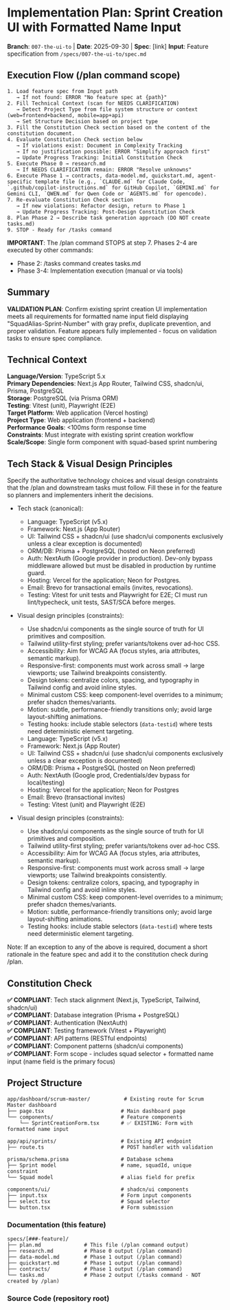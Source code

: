 
# Implementation Plan: Sprint Creation UI with Formatted Name Input

**Branch**: `007-the-ui-to` | **Date**: 2025-09-30 | **Spec**: [link]
**Input**: Feature specification from `/specs/007-the-ui-to/spec.md`

## Execution Flow (/plan command scope)
```
1. Load feature spec from Input path
   → If not found: ERROR "No feature spec at {path}"
2. Fill Technical Context (scan for NEEDS CLARIFICATION)
   → Detect Project Type from file system structure or context (web=frontend+backend, mobile=app+api)
   → Set Structure Decision based on project type
3. Fill the Constitution Check section based on the content of the constitution document.
4. Evaluate Constitution Check section below
   → If violations exist: Document in Complexity Tracking
   → If no justification possible: ERROR "Simplify approach first"
   → Update Progress Tracking: Initial Constitution Check
5. Execute Phase 0 → research.md
   → If NEEDS CLARIFICATION remain: ERROR "Resolve unknowns"
6. Execute Phase 1 → contracts, data-model.md, quickstart.md, agent-specific template file (e.g., `CLAUDE.md` for Claude Code, `.github/copilot-instructions.md` for GitHub Copilot, `GEMINI.md` for Gemini CLI, `QWEN.md` for Qwen Code or `AGENTS.md` for opencode).
7. Re-evaluate Constitution Check section
   → If new violations: Refactor design, return to Phase 1
   → Update Progress Tracking: Post-Design Constitution Check
8. Plan Phase 2 → Describe task generation approach (DO NOT create tasks.md)
9. STOP - Ready for /tasks command
```

**IMPORTANT**: The /plan command STOPS at step 7. Phases 2-4 are executed by other commands:
- Phase 2: /tasks command creates tasks.md
- Phase 3-4: Implementation execution (manual or via tools)

## Summary
**VALIDATION PLAN**: Confirm existing sprint creation UI implementation meets all requirements for formatted name input field displaying "SquadAlias-Sprint-Number" with gray prefix, duplicate prevention, and proper validation. Feature appears fully implemented - focus on validation tasks to ensure spec compliance.

## Technical Context
**Language/Version**: TypeScript 5.x  
**Primary Dependencies**: Next.js App Router, Tailwind CSS, shadcn/ui, Prisma, PostgreSQL  
**Storage**: PostgreSQL (via Prisma ORM)  
**Testing**: Vitest (unit), Playwright (E2E)  
**Target Platform**: Web application (Vercel hosting)  
**Project Type**: Web application (frontend + backend)  
**Performance Goals**: <100ms form response time  
**Constraints**: Must integrate with existing sprint creation workflow  
**Scale/Scope**: Single form component with squad-based sprint numbering

## Tech Stack & Visual Design Principles
Specify the authoritative technology choices and visual design constraints that the /plan and downstream tasks must follow. Fill these in for the feature so planners and implementers inherit the decisions.

- Tech stack (canonical):
  - Language: TypeScript (v5.x)
  - Framework: Next.js (App Router)
  - UI: Tailwind CSS + shadcn/ui (use shadcn/ui components exclusively unless a clear exception is documented)
  - ORM/DB: Prisma + PostgreSQL (hosted on Neon preferred)
  - Auth: NextAuth (Google provider in production). Dev-only bypass middleware allowed but must be disabled in production by runtime guard.
  - Hosting: Vercel for the application; Neon for Postgres.
  - Email: Brevo for transactional emails (invites, revocations).
  - Testing: Vitest for unit tests and Playwright for E2E; CI must run lint/typecheck, unit tests, SAST/SCA before merges.

- Visual design principles (constraints):
  - Use shadcn/ui components as the single source of truth for UI primitives and composition.
  - Tailwind utility-first styling; prefer variants/tokens over ad-hoc CSS.
  - Accessibility: Aim for WCAG AA (focus styles, aria attributes, semantic markup).
  - Responsive-first: components must work across small → large viewports; use Tailwind breakpoints consistently.
  - Design tokens: centralize colors, spacing, and typography in Tailwind config and avoid inline styles.
  - Minimal custom CSS: keep component-level overrides to a minimum; prefer shadcn themes/variants.
  - Motion: subtle, performance-friendly transitions only; avoid large layout-shifting animations.
  - Testing hooks: include stable selectors (`data-testid`) where tests need deterministic element targeting.
   - Language: TypeScript (v5.x)
   - Framework: Next.js (App Router)
   - UI: Tailwind CSS + shadcn/ui (use shadcn/ui components exclusively unless a clear exception is documented)
   - ORM/DB: Prisma + PostgreSQL (hosted on Neon preferred)
   - Auth: NextAuth (Google prod, Credentials/dev bypass for local/testing)
   - Hosting: Vercel for the application; Neon for Postgres
   - Email: Brevo (transactional invites)
   - Testing: Vitest (unit) and Playwright (E2E)

- Visual design principles (constraints):
   - Use shadcn/ui components as the single source of truth for UI primitives and composition.
   - Tailwind utility-first styling; prefer variants/tokens over ad-hoc CSS.
   - Accessibility: Aim for WCAG AA (focus styles, aria attributes, semantic markup).
   - Responsive-first: components must work across small → large viewports; use Tailwind breakpoints consistently.
   - Design tokens: centralize colors, spacing, and typography in Tailwind config and avoid inline styles.
   - Minimal custom CSS: keep component-level overrides to a minimum; prefer shadcn themes/variants.
   - Motion: subtle, performance-friendly transitions only; avoid large layout-shifting animations.
   - Testing hooks: include stable selectors (`data-testid`) where tests need deterministic element targeting.

Note: If an exception to any of the above is required, document a short rationale in the feature spec and add it to the constitution check during /plan.

## Constitution Check
**✅ COMPLIANT**: Tech stack alignment (Next.js, TypeScript, Tailwind, shadcn/ui)  
**✅ COMPLIANT**: Database integration (Prisma + PostgreSQL)  
**✅ COMPLIANT**: Authentication (NextAuth)  
**✅ COMPLIANT**: Testing framework (Vitest + Playwright)  
**✅ COMPLIANT**: API patterns (RESTful endpoints)  
**✅ COMPLIANT**: Component patterns (shadcn/ui components)  
**✅ COMPLIANT**: Form scope - includes squad selector + formatted name input (name field is the primary focus)

## Project Structure
```
app/dashboard/scrum-master/           # Existing route for Scrum Master dashboard
├── page.tsx                         # Main dashboard page
└── components/                      # Feature components
    └── SprintCreationForm.tsx       # ✅ EXISTING: Form with formatted name input

app/api/sprints/                     # Existing API endpoint
├── route.ts                         # POST handler with validation

prisma/schema.prisma                 # Database schema
├── Sprint model                     # name, squadId, unique constraint
└── Squad model                      # alias field for prefix

components/ui/                       # shadcn/ui components
├── input.tsx                        # Form input components
├── select.tsx                       # Squad selector
└── button.tsx                       # Form submission
```

### Documentation (this feature)
```
specs/[###-feature]/
├── plan.md              # This file (/plan command output)
├── research.md          # Phase 0 output (/plan command)
├── data-model.md        # Phase 1 output (/plan command)
├── quickstart.md        # Phase 1 output (/plan command)
├── contracts/           # Phase 1 output (/plan command)
└── tasks.md             # Phase 2 output (/tasks command - NOT created by /plan)
```

### Source Code (repository root)
<!--
  ACTION REQUIRED: Replace the placeholder tree below with the concrete layout
  for this feature. Delete unused options and expand the chosen structure with
  real paths (e.g., apps/admin, packages/something). The delivered plan must
  not include Option labels.
```
*Based on Constitution v2.2.0 - See `/memory/constitution.md`
src/
├── models/
├── services/
├── cli/
└── lib/

tests/
├── contract/
├── integration/
└── unit/

# [REMOVE IF UNUSED] Option 2: Web application (when "frontend" + "backend" detected)
backend/
├── src/
│   ├── models/
│   ├── services/
│   └── api/
└── tests/

frontend/
├── src/
│   ├── components/
│   ├── pages/
│   └── services/
└── tests/

# [REMOVE IF UNUSED] Option 3: Mobile + API (when "iOS/Android" detected)
api/
└── [same as backend above]

ios/ or android/
└── [platform-specific structure: feature modules, UI flows, platform tests]
```

**Structure Decision**: [Document the selected structure and reference the real
directories captured above]

## Phase 0: Outline & Research
*COMPLETED: Existing implementation discovered*

**Research Findings**:
- SprintCreationForm.tsx already implements formatted name input with gray prefix
- API endpoint /api/sprints handles validation and duplicate prevention
- Database schema supports unique constraint on [squadId, name]
- Feature requirements are fully implemented in existing codebase

**Decision**: Shift from implementation to validation approach
**Rationale**: Avoid duplicate work, focus on confirming existing implementation meets spec
**Alternatives Considered**: New implementation (rejected due to existing code)

**Output**: research.md documenting existing implementation analysis

## Phase 1: Design & Contracts
*COMPLETED: Validation approach designed*

**Design Decisions**:
- Validation-first approach: Confirm existing implementation meets spec
- No new contracts needed: Use existing API patterns
- Data model validation: Confirm Sprint/Squad schema supports requirements
- Test scenarios: Focus on validating existing behavior

**Generated Artifacts**:
- data-model.md: Existing entity validation
- contracts/: Existing API contract validation
- quickstart.md: Validation quickstart guide
- Agent context updated with validation approach

**Output**: Design docs focused on validation rather than new implementation

## Phase 2: Task Planning Approach
*This section describes what the /tasks command will do - DO NOT execute during /plan*

**Task Generation Strategy** (Validation Focus):
- Load existing implementation from SprintCreationForm.tsx and /api/sprints
- Generate validation tasks from existing code and spec requirements
- Each requirement → validation task to confirm implementation
- Each component/API → integration test task
- Documentation tasks to ensure spec matches implementation

**Ordering Strategy**:
- Validation order: Component validation before API before integration
- Parallel execution: Independent validation tasks marked [P]
- Documentation last: After all validation confirms implementation

**Estimated Output**: 16 validation tasks in tasks.md (already generated)

**IMPORTANT**: This phase is executed by the /tasks command, NOT by /plan

## Phase 3+: Future Implementation
*These phases are beyond the scope of the /plan command*

**Phase 3**: Task execution (/tasks command creates tasks.md)  
**Phase 4**: Implementation (execute tasks.md following constitutional principles)  
**Phase 5**: Validation (run tests, execute quickstart.md, performance validation)

## Complexity Tracking
*Fill ONLY if Constitution Check has violations that must be justified*

| Violation | Why Needed | Simpler Alternative Rejected Because |
|-----------|------------|-------------------------------------|
| [e.g., 4th project] | [current need] | [why 3 projects insufficient] |
| [e.g., Repository pattern] | [specific problem] | [why direct DB access insufficient] |


## Progress Tracking
*This checklist is updated during execution flow*

**Phase Status**:
- [x] Phase 0: Research complete (/plan command) - Existing implementation discovered
- [x] Phase 1: Design complete (/plan command) - Validation approach designed
- [x] Phase 2: Task planning complete (/plan command - describe approach only)
- [ ] Phase 3: Tasks generated (/tasks command) - Validation tasks ready
- [ ] Phase 4: Implementation complete - Feature already implemented
- [ ] Phase 5: Validation passed - Validation tasks will confirm

**Gate Status**:
- [x] Initial Constitution Check: PASS
- [x] Post-Design Constitution Check: PASS
- [x] All NEEDS CLARIFICATION resolved
- [ ] Complexity deviations documented - None required

---
*Based on Constitution v2.2.0 - See `/memory/constitution.md`*
